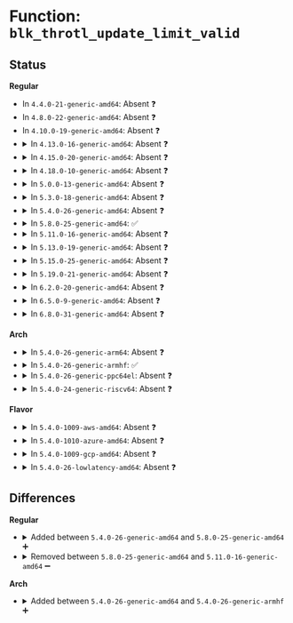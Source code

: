 # Function: <code>blk_throtl_update_limit_valid</code>

## Status
<b>Regular</b>
<ul>
<li>
In <code>4.4.0-21-generic-amd64</code>: Absent ❓
</li>
<li>
In <code>4.8.0-22-generic-amd64</code>: Absent ❓
</li>
<li>
In <code>4.10.0-19-generic-amd64</code>: Absent ❓
</li>
<li>
<details>
<summary>In <code>4.13.0-16-generic-amd64</code>: Absent ❓</summary>

```json
{
  "name": "blk_throtl_update_limit_valid",
  "collision_type": "Unique Static",
  "inline_type": "Selective",
  "funcs": [
    {
      "addr": 18446744071583344592,
      "name": "blk_throtl_update_limit_valid",
      "external": false,
      "loc": "block/blk-throttle.c:575",
      "file": "block/blk-throttle.c",
      "inline": "not declared, inlined",
      "caller_inline": [],
      "caller_func": [
        "block/blk-throttle.c:tg_set_limit",
        "block/blk-throttle.c:tg_set_limit",
        "block/blk-throttle.c:tg_set_limit",
        "block/blk-throttle.c:throtl_pd_offline"
      ]
    }
  ],
  "symbols": [
    {
      "addr": 18446744071583344592,
      "name": "blk_throtl_update_limit_valid.isra.17",
      "section": ".text",
      "bind": "STB_LOCAL",
      "size": 265
    }
  ]
}
```
</details>
</li>
<li>
<details>
<summary>In <code>4.15.0-20-generic-amd64</code>: Absent ❓</summary>

```json
{
  "name": "blk_throtl_update_limit_valid",
  "collision_type": "Unique Static",
  "inline_type": "Selective",
  "funcs": [
    {
      "addr": 18446744071583522512,
      "name": "blk_throtl_update_limit_valid",
      "external": false,
      "loc": "block/blk-throttle.c:573",
      "file": "block/blk-throttle.c",
      "inline": "not declared, inlined",
      "caller_inline": [],
      "caller_func": [
        "block/blk-throttle.c:tg_set_limit",
        "block/blk-throttle.c:tg_set_limit",
        "block/blk-throttle.c:tg_set_limit",
        "block/blk-throttle.c:throtl_pd_offline"
      ]
    }
  ],
  "symbols": [
    {
      "addr": 18446744071583522512,
      "name": "blk_throtl_update_limit_valid.isra.17",
      "section": ".text",
      "bind": "STB_LOCAL",
      "size": 265
    }
  ]
}
```
</details>
</li>
<li>
<details>
<summary>In <code>4.18.0-10-generic-amd64</code>: Absent ❓</summary>

```json
{
  "name": "blk_throtl_update_limit_valid",
  "collision_type": "Unique Static",
  "inline_type": "Selective",
  "funcs": [
    {
      "addr": 18446744071583736480,
      "name": "blk_throtl_update_limit_valid",
      "external": false,
      "loc": "block/blk-throttle.c:571",
      "file": "block/blk-throttle.c",
      "inline": "not declared, inlined",
      "caller_inline": [],
      "caller_func": [
        "block/blk-throttle.c:tg_set_limit",
        "block/blk-throttle.c:tg_set_limit",
        "block/blk-throttle.c:tg_set_limit",
        "block/blk-throttle.c:throtl_pd_offline"
      ]
    }
  ],
  "symbols": [
    {
      "addr": 18446744071583736480,
      "name": "blk_throtl_update_limit_valid.isra.24",
      "section": ".text",
      "bind": "STB_LOCAL",
      "size": 252
    }
  ]
}
```
</details>
</li>
<li>
<details>
<summary>In <code>5.0.0-13-generic-amd64</code>: Absent ❓</summary>

```json
{
  "name": "blk_throtl_update_limit_valid",
  "collision_type": "Unique Static",
  "inline_type": "Selective",
  "funcs": [
    {
      "addr": 18446744071583844624,
      "name": "blk_throtl_update_limit_valid",
      "external": false,
      "loc": "block/blk-throttle.c:570",
      "file": "block/blk-throttle.c",
      "inline": "not declared, inlined",
      "caller_inline": [],
      "caller_func": [
        "block/blk-throttle.c:tg_set_limit",
        "block/blk-throttle.c:tg_set_limit",
        "block/blk-throttle.c:tg_set_limit",
        "block/blk-throttle.c:throtl_pd_offline"
      ]
    }
  ],
  "symbols": [
    {
      "addr": 18446744071583844624,
      "name": "blk_throtl_update_limit_valid.isra.21",
      "section": ".text",
      "bind": "STB_LOCAL",
      "size": 238
    }
  ]
}
```
</details>
</li>
<li>
<details>
<summary>In <code>5.3.0-18-generic-amd64</code>: Absent ❓</summary>

```json
{
  "name": "blk_throtl_update_limit_valid",
  "collision_type": "Unique Static",
  "inline_type": "Selective",
  "funcs": [
    {
      "addr": 18446744071584035008,
      "name": "blk_throtl_update_limit_valid",
      "external": false,
      "loc": "block/blk-throttle.c:570",
      "file": "block/blk-throttle.c",
      "inline": "not declared, inlined",
      "caller_inline": [],
      "caller_func": [
        "block/blk-throttle.c:tg_set_limit",
        "block/blk-throttle.c:tg_set_limit",
        "block/blk-throttle.c:tg_set_limit",
        "block/blk-throttle.c:throtl_pd_offline"
      ]
    }
  ],
  "symbols": [
    {
      "addr": 18446744071584035008,
      "name": "blk_throtl_update_limit_valid.isra.0",
      "section": ".text",
      "bind": "STB_LOCAL",
      "size": 235
    }
  ]
}
```
</details>
</li>
<li>
<details>
<summary>In <code>5.4.0-26-generic-amd64</code>: Absent ❓</summary>

```json
{
  "name": "blk_throtl_update_limit_valid",
  "collision_type": "Unique Static",
  "inline_type": "Selective",
  "funcs": [
    {
      "addr": 18446744071584138848,
      "name": "blk_throtl_update_limit_valid",
      "external": false,
      "loc": "block/blk-throttle.c:572",
      "file": "block/blk-throttle.c",
      "inline": "not declared, inlined",
      "caller_inline": [],
      "caller_func": [
        "block/blk-throttle.c:tg_set_limit",
        "block/blk-throttle.c:tg_set_limit",
        "block/blk-throttle.c:tg_set_limit",
        "block/blk-throttle.c:throtl_pd_offline"
      ]
    }
  ],
  "symbols": [
    {
      "addr": 18446744071584138848,
      "name": "blk_throtl_update_limit_valid.isra.0",
      "section": ".text",
      "bind": "STB_LOCAL",
      "size": 235
    }
  ]
}
```
</details>
</li>
<li>
<details>
<summary>In <code>5.8.0-25-generic-amd64</code>: ✅</summary>

```c
void blk_throtl_update_limit_valid(struct throtl_data * td)
```

```json
{
  "name": "blk_throtl_update_limit_valid",
  "collision_type": "Unique Static",
  "inline_type": "No",
  "funcs": [
    {
      "addr": 18446744071584536752,
      "name": "blk_throtl_update_limit_valid",
      "external": false,
      "loc": "block/blk-throttle.c:588",
      "file": "block/blk-throttle.c",
      "inline": "seen, unknown",
      "caller_inline": [],
      "caller_func": [
        "block/blk-throttle.c:tg_set_limit",
        "block/blk-throttle.c:tg_set_limit",
        "block/blk-throttle.c:tg_set_limit",
        "block/blk-throttle.c:throtl_pd_offline"
      ]
    }
  ],
  "symbols": [
    {
      "addr": 18446744071584536752,
      "name": "blk_throtl_update_limit_valid",
      "section": ".text",
      "bind": "STB_LOCAL",
      "size": 235
    }
  ]
}
```
</details>
</li>
<li>
<details>
<summary>In <code>5.11.0-16-generic-amd64</code>: Absent ❓</summary>

```json
{
  "name": "blk_throtl_update_limit_valid",
  "collision_type": "Unique Static",
  "inline_type": "Full",
  "funcs": [
    {
      "addr": 0,
      "name": "blk_throtl_update_limit_valid",
      "external": false,
      "loc": "block/blk-throttle.c:612",
      "file": "block/blk-throttle.c",
      "inline": "declared, inlined",
      "caller_inline": [],
      "caller_func": []
    }
  ],
  "symbols": []
}
```
</details>
</li>
<li>
<details>
<summary>In <code>5.13.0-19-generic-amd64</code>: Absent ❓</summary>

```json
{
  "name": "blk_throtl_update_limit_valid",
  "collision_type": "Unique Static",
  "inline_type": "Full",
  "funcs": [
    {
      "addr": 0,
      "name": "blk_throtl_update_limit_valid",
      "external": false,
      "loc": "block/blk-throttle.c:612",
      "file": "block/blk-throttle.c",
      "inline": "declared, inlined",
      "caller_inline": [],
      "caller_func": []
    }
  ],
  "symbols": []
}
```
</details>
</li>
<li>
<details>
<summary>In <code>5.15.0-25-generic-amd64</code>: Absent ❓</summary>

```json
{
  "name": "blk_throtl_update_limit_valid",
  "collision_type": "Unique Static",
  "inline_type": "Full",
  "funcs": [
    {
      "addr": 0,
      "name": "blk_throtl_update_limit_valid",
      "external": false,
      "loc": "block/blk-throttle.c:615",
      "file": "block/blk-throttle.c",
      "inline": "declared, inlined",
      "caller_inline": [],
      "caller_func": []
    }
  ],
  "symbols": []
}
```
</details>
</li>
<li>
<details>
<summary>In <code>5.19.0-21-generic-amd64</code>: Absent ❓</summary>

```json
{
  "name": "blk_throtl_update_limit_valid",
  "collision_type": "Unique Static",
  "inline_type": "Full",
  "funcs": [
    {
      "addr": 0,
      "name": "blk_throtl_update_limit_valid",
      "external": false,
      "loc": "block/blk-throttle.c:475",
      "file": "block/blk-throttle.c",
      "inline": "declared, inlined",
      "caller_inline": [],
      "caller_func": []
    }
  ],
  "symbols": []
}
```
</details>
</li>
<li>
<details>
<summary>In <code>6.2.0-20-generic-amd64</code>: Absent ❓</summary>

```json
{
  "name": "blk_throtl_update_limit_valid",
  "collision_type": "Unique Static",
  "inline_type": "Full",
  "funcs": [
    {
      "addr": 0,
      "name": "blk_throtl_update_limit_valid",
      "external": false,
      "loc": "block/blk-throttle.c:469",
      "file": "block/blk-throttle.c",
      "inline": "declared, inlined",
      "caller_inline": [],
      "caller_func": []
    }
  ],
  "symbols": []
}
```
</details>
</li>
<li>
<details>
<summary>In <code>6.5.0-9-generic-amd64</code>: Absent ❓</summary>

```json
{
  "name": "blk_throtl_update_limit_valid",
  "collision_type": "Unique Static",
  "inline_type": "Full",
  "funcs": [
    {
      "addr": 0,
      "name": "blk_throtl_update_limit_valid",
      "external": false,
      "loc": "block/blk-throttle.c:468",
      "file": "block/blk-throttle.c",
      "inline": "declared, inlined",
      "caller_inline": [],
      "caller_func": []
    }
  ],
  "symbols": []
}
```
</details>
</li>
<li>
<details>
<summary>In <code>6.8.0-31-generic-amd64</code>: Absent ❓</summary>

```json
{
  "name": "blk_throtl_update_limit_valid",
  "collision_type": "Unique Static",
  "inline_type": "Full",
  "funcs": [
    {
      "addr": 0,
      "name": "blk_throtl_update_limit_valid",
      "external": false,
      "loc": "block/blk-throttle.c:468",
      "file": "block/blk-throttle.c",
      "inline": "declared, inlined",
      "caller_inline": [],
      "caller_func": []
    }
  ],
  "symbols": []
}
```
</details>
</li>
</ul>
<b>Arch</b>
<ul>
<li>
<details>
<summary>In <code>5.4.0-26-generic-arm64</code>: Absent ❓</summary>

```json
{
  "name": "blk_throtl_update_limit_valid",
  "collision_type": "Unique Static",
  "inline_type": "Selective",
  "funcs": [
    {
      "addr": 18446603336495989192,
      "name": "blk_throtl_update_limit_valid",
      "external": false,
      "loc": "block/blk-throttle.c:572",
      "file": "block/blk-throttle.c",
      "inline": "not declared, inlined",
      "caller_inline": [],
      "caller_func": [
        "block/blk-throttle.c:tg_set_limit",
        "block/blk-throttle.c:tg_set_limit",
        "block/blk-throttle.c:tg_set_limit",
        "block/blk-throttle.c:throtl_pd_offline"
      ]
    }
  ],
  "symbols": [
    {
      "addr": 18446603336495989192,
      "name": "blk_throtl_update_limit_valid.isra.0",
      "section": ".text",
      "bind": "STB_LOCAL",
      "size": 272
    }
  ]
}
```
</details>
</li>
<li>
<details>
<summary>In <code>5.4.0-26-generic-armhf</code>: ✅</summary>

```c
void blk_throtl_update_limit_valid(struct throtl_data * td)
```

```json
{
  "name": "blk_throtl_update_limit_valid",
  "collision_type": "Unique Static",
  "inline_type": "No",
  "funcs": [
    {
      "addr": 3229330204,
      "name": "blk_throtl_update_limit_valid",
      "external": false,
      "loc": "block/blk-throttle.c:572",
      "file": "block/blk-throttle.c",
      "inline": "seen, unknown",
      "caller_inline": [],
      "caller_func": [
        "block/blk-throttle.c:tg_set_limit",
        "block/blk-throttle.c:tg_set_limit",
        "block/blk-throttle.c:tg_set_limit",
        "block/blk-throttle.c:throtl_pd_offline"
      ]
    }
  ],
  "symbols": [
    {
      "addr": 3229330204,
      "name": "blk_throtl_update_limit_valid",
      "section": ".text",
      "bind": "STB_LOCAL",
      "size": 248
    }
  ]
}
```
</details>
</li>
<li>
<details>
<summary>In <code>5.4.0-26-generic-ppc64el</code>: Absent ❓</summary>

```json
{
  "name": "blk_throtl_update_limit_valid",
  "collision_type": "Unique Static",
  "inline_type": "Selective",
  "funcs": [
    {
      "addr": 13835058055290215216,
      "name": "blk_throtl_update_limit_valid",
      "external": false,
      "loc": "block/blk-throttle.c:572",
      "file": "block/blk-throttle.c",
      "inline": "not declared, inlined",
      "caller_inline": [],
      "caller_func": [
        "block/blk-throttle.c:tg_set_limit",
        "block/blk-throttle.c:tg_set_limit",
        "block/blk-throttle.c:tg_set_limit",
        "block/blk-throttle.c:throtl_pd_offline"
      ]
    }
  ],
  "symbols": [
    {
      "addr": 13835058055290215216,
      "name": "blk_throtl_update_limit_valid.isra.0",
      "section": ".text",
      "bind": "STB_LOCAL",
      "size": 360
    }
  ]
}
```
</details>
</li>
<li>
<details>
<summary>In <code>5.4.0-24-generic-riscv64</code>: Absent ❓</summary>

```json
{
  "name": "blk_throtl_update_limit_valid",
  "collision_type": "Unique Static",
  "inline_type": "Selective",
  "funcs": [
    {
      "addr": 18446743936275087500,
      "name": "blk_throtl_update_limit_valid",
      "external": false,
      "loc": "block/blk-throttle.c:572",
      "file": "block/blk-throttle.c",
      "inline": "not declared, inlined",
      "caller_inline": [],
      "caller_func": [
        "block/blk-throttle.c:tg_set_limit",
        "block/blk-throttle.c:tg_set_limit",
        "block/blk-throttle.c:tg_set_limit",
        "block/blk-throttle.c:throtl_pd_offline"
      ]
    }
  ],
  "symbols": [
    {
      "addr": 18446743936275087500,
      "name": "blk_throtl_update_limit_valid.isra.0",
      "section": ".text",
      "bind": "STB_LOCAL",
      "size": 208
    }
  ]
}
```
</details>
</li>
</ul>
<b>Flavor</b>
<ul>
<li>
<details>
<summary>In <code>5.4.0-1009-aws-amd64</code>: Absent ❓</summary>

```json
{
  "name": "blk_throtl_update_limit_valid",
  "collision_type": "Unique Static",
  "inline_type": "Selective",
  "funcs": [
    {
      "addr": 18446744071584107584,
      "name": "blk_throtl_update_limit_valid",
      "external": false,
      "loc": "block/blk-throttle.c:572",
      "file": "block/blk-throttle.c",
      "inline": "not declared, inlined",
      "caller_inline": [],
      "caller_func": [
        "block/blk-throttle.c:tg_set_limit",
        "block/blk-throttle.c:tg_set_limit",
        "block/blk-throttle.c:tg_set_limit",
        "block/blk-throttle.c:throtl_pd_offline"
      ]
    }
  ],
  "symbols": [
    {
      "addr": 18446744071584107584,
      "name": "blk_throtl_update_limit_valid.isra.0",
      "section": ".text",
      "bind": "STB_LOCAL",
      "size": 235
    }
  ]
}
```
</details>
</li>
<li>
<details>
<summary>In <code>5.4.0-1010-azure-amd64</code>: Absent ❓</summary>

```json
{
  "name": "blk_throtl_update_limit_valid",
  "collision_type": "Unique Static",
  "inline_type": "Selective",
  "funcs": [
    {
      "addr": 18446744071584043264,
      "name": "blk_throtl_update_limit_valid",
      "external": false,
      "loc": "block/blk-throttle.c:572",
      "file": "block/blk-throttle.c",
      "inline": "not declared, inlined",
      "caller_inline": [],
      "caller_func": [
        "block/blk-throttle.c:tg_set_limit",
        "block/blk-throttle.c:tg_set_limit",
        "block/blk-throttle.c:tg_set_limit",
        "block/blk-throttle.c:throtl_pd_offline"
      ]
    }
  ],
  "symbols": [
    {
      "addr": 18446744071584043264,
      "name": "blk_throtl_update_limit_valid.isra.0",
      "section": ".text",
      "bind": "STB_LOCAL",
      "size": 235
    }
  ]
}
```
</details>
</li>
<li>
<details>
<summary>In <code>5.4.0-1009-gcp-amd64</code>: Absent ❓</summary>

```json
{
  "name": "blk_throtl_update_limit_valid",
  "collision_type": "Unique Static",
  "inline_type": "Selective",
  "funcs": [
    {
      "addr": 18446744071584091344,
      "name": "blk_throtl_update_limit_valid",
      "external": false,
      "loc": "block/blk-throttle.c:572",
      "file": "block/blk-throttle.c",
      "inline": "not declared, inlined",
      "caller_inline": [],
      "caller_func": [
        "block/blk-throttle.c:tg_set_limit",
        "block/blk-throttle.c:tg_set_limit",
        "block/blk-throttle.c:tg_set_limit",
        "block/blk-throttle.c:throtl_pd_offline"
      ]
    }
  ],
  "symbols": [
    {
      "addr": 18446744071584091344,
      "name": "blk_throtl_update_limit_valid.isra.0",
      "section": ".text",
      "bind": "STB_LOCAL",
      "size": 235
    }
  ]
}
```
</details>
</li>
<li>
<details>
<summary>In <code>5.4.0-26-lowlatency-amd64</code>: Absent ❓</summary>

```json
{
  "name": "blk_throtl_update_limit_valid",
  "collision_type": "Unique Static",
  "inline_type": "Selective",
  "funcs": [
    {
      "addr": 18446744071584193088,
      "name": "blk_throtl_update_limit_valid",
      "external": false,
      "loc": "block/blk-throttle.c:572",
      "file": "block/blk-throttle.c",
      "inline": "not declared, inlined",
      "caller_inline": [],
      "caller_func": [
        "block/blk-throttle.c:tg_set_limit",
        "block/blk-throttle.c:tg_set_limit",
        "block/blk-throttle.c:tg_set_limit",
        "block/blk-throttle.c:throtl_pd_offline"
      ]
    }
  ],
  "symbols": [
    {
      "addr": 18446744071584193088,
      "name": "blk_throtl_update_limit_valid.isra.0",
      "section": ".text",
      "bind": "STB_LOCAL",
      "size": 255
    }
  ]
}
```
</details>
</li>
</ul>

## Differences
<b>Regular</b>
<ul>
<li>
<details>
<summary>Added between <code>5.4.0-26-generic-amd64</code> and <code>5.8.0-25-generic-amd64</code> ➕</summary>

```c
void blk_throtl_update_limit_valid(struct throtl_data * td)
```
</details>
</li>
<li>
<details>
<summary>Removed between <code>5.8.0-25-generic-amd64</code> and <code>5.11.0-16-generic-amd64</code> ➖</summary>

```c
void blk_throtl_update_limit_valid(struct throtl_data * td)
```
</details>
</li>
</ul>
<b>Arch</b>
<ul>
<li>
<details>
<summary>Added between <code>5.4.0-26-generic-amd64</code> and <code>5.4.0-26-generic-armhf</code> ➕</summary>

```c
void blk_throtl_update_limit_valid(struct throtl_data * td)
```
</details>
</li>
</ul>
